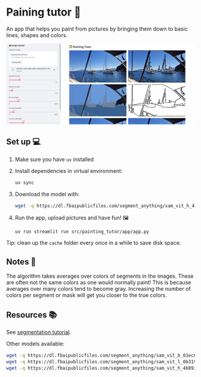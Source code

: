# Paining tutor 🎨

An app that helps you paint from pictures by bringing them down to basic lines, shapes and colors.

![app](docs/app.png)

## Set up 💻

1. Make sure you have `uv` installed
2. Install dependencies in virtual environment:

    ```bash
    uv sync
    ```

3. Download the model with:

    ```bash
    wget -q https://dl.fbaipublicfiles.com/segment_anything/sam_vit_h_4b8939.pth -P model
    ```

4. Run the app, upload pictures and have fun! 🖼️

    ```bash
    uv run streamlit run src/painting_tutor/app/app.py
    ```

Tip: clean up the `cache` folder every once in a while to save disk space.

## Notes 🚨

The algorithm takes averages over colors of segments in the images. These are often not the same
colors as one would normally paint! This is because averages over many colors tend to become gray.
Increasing the number of colors per segment or mask will get you closer to the true colors.

## Resources 📚

See [segmentation tutorial](https://colab.research.google.com/github/roboflow-ai/notebooks/blob/main/notebooks/how-to-segment-anything-with-sam.ipynb?ref=blog.roboflow.com#scrollTo=Aszw1OxBwowI).

Other models available:

```bash
wget -q https://dl.fbaipublicfiles.com/segment_anything/sam_vit_b_01ec64.pth -P model
wget -q https://dl.fbaipublicfiles.com/segment_anything/sam_vit_l_0b3195.pth -P model
wget -q https://dl.fbaipublicfiles.com/segment_anything/sam_vit_h_4b8939.pth -P model
```
